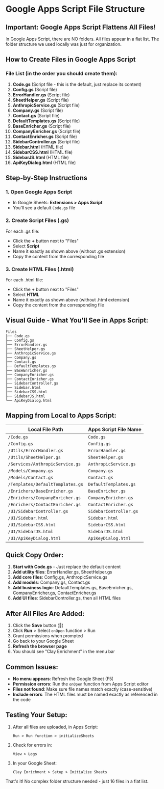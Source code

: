 # Google Apps Script File Structure

## Important: Google Apps Script Flattens All Files!

In Google Apps Script, there are NO folders. All files appear in a flat list. The folder structure we used locally was just for organization.

## How to Create Files in Google Apps Script

### File List (in the order you should create them):

1. **Code.gs** (Script file - this is the default, just replace its content)
2. **Config.gs** (Script file)
3. **ErrorHandler.gs** (Script file)
4. **SheetHelper.gs** (Script file)
5. **AnthropicService.gs** (Script file)
6. **Company.gs** (Script file)
7. **Contact.gs** (Script file)
8. **DefaultTemplates.gs** (Script file)
9. **BaseEnricher.gs** (Script file)
10. **CompanyEnricher.gs** (Script file)
11. **ContactEnricher.gs** (Script file)
12. **SidebarController.gs** (Script file)
13. **Sidebar.html** (HTML file)
14. **SidebarCSS.html** (HTML file)
15. **SidebarJS.html** (HTML file)
16. **ApiKeyDialog.html** (HTML file)

## Step-by-Step Instructions

### 1. Open Google Apps Script
- In Google Sheets: **Extensions > Apps Script**
- You'll see a default `Code.gs` file

### 2. Create Script Files (.gs)
For each .gs file:
- Click the **+** button next to "Files"
- Select **Script**
- Name it exactly as shown above (without .gs extension)
- Copy the content from the corresponding file

### 3. Create HTML Files (.html)
For each .html file:
- Click the **+** button next to "Files"
- Select **HTML**
- Name it exactly as shown above (without .html extension)
- Copy the content from the corresponding file

## Visual Guide - What You'll See in Apps Script:

```
Files
├── Code.gs
├── Config.gs
├── ErrorHandler.gs
├── SheetHelper.gs
├── AnthropicService.gs
├── Company.gs
├── Contact.gs
├── DefaultTemplates.gs
├── BaseEnricher.gs
├── CompanyEnricher.gs
├── ContactEnricher.gs
├── SidebarController.gs
├── Sidebar.html
├── SidebarCSS.html
├── SidebarJS.html
└── ApiKeyDialog.html
```

## Mapping from Local to Apps Script:

| Local File Path | Apps Script File Name |
|----------------|----------------------|
| `/Code.gs` | `Code.gs` |
| `/Config.gs` | `Config.gs` |
| `/Utils/ErrorHandler.gs` | `ErrorHandler.gs` |
| `/Utils/SheetHelper.gs` | `SheetHelper.gs` |
| `/Services/AnthropicService.gs` | `AnthropicService.gs` |
| `/Models/Company.gs` | `Company.gs` |
| `/Models/Contact.gs` | `Contact.gs` |
| `/Templates/DefaultTemplates.gs` | `DefaultTemplates.gs` |
| `/Enrichers/BaseEnricher.gs` | `BaseEnricher.gs` |
| `/Enrichers/CompanyEnricher.gs` | `CompanyEnricher.gs` |
| `/Enrichers/ContactEnricher.gs` | `ContactEnricher.gs` |
| `/UI/SidebarController.gs` | `SidebarController.gs` |
| `/UI/Sidebar.html` | `Sidebar.html` |
| `/UI/SidebarCSS.html` | `SidebarCSS.html` |
| `/UI/SidebarJS.html` | `SidebarJS.html` |
| `/UI/ApiKeyDialog.html` | `ApiKeyDialog.html` |

## Quick Copy Order:

1. **Start with Code.gs** - Just replace the default content
2. **Add utility files**: ErrorHandler.gs, SheetHelper.gs
3. **Add core files**: Config.gs, AnthropicService.gs
4. **Add models**: Company.gs, Contact.gs
5. **Add business logic**: DefaultTemplates.gs, BaseEnricher.gs, CompanyEnricher.gs, ContactEnricher.gs
6. **Add UI files**: SidebarController.gs, then all HTML files

## After All Files Are Added:

1. Click the **Save** button (💾)
2. Click **Run** > Select `onOpen` function > Run
3. Grant permissions when prompted
4. Go back to your Google Sheet
5. **Refresh the browser page**
6. You should see "Clay Enrichment" in the menu bar

## Common Issues:

- **No menu appears**: Refresh the Google Sheet (F5)
- **Permission errors**: Run the `onOpen` function from Apps Script editor
- **Files not found**: Make sure file names match exactly (case-sensitive)
- **Include errors**: The HTML files must be named exactly as referenced in the code

## Testing Your Setup:

1. After all files are uploaded, in Apps Script:
   ```
   Run > Run function > initializeSheets
   ```

2. Check for errors in:
   ```
   View > Logs
   ```

3. In your Google Sheet:
   ```
   Clay Enrichment > Setup > Initialize Sheets
   ```

That's it! No complex folder structure needed - just 16 files in a flat list.